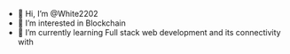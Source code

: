 - 👋 Hi, I’m @White2202
- 👀 I’m interested in Blockchain
- 🌱 I’m currently learning Full stack web development and its connectivity with 
<!---
White2202/White2202 is a ✨ special ✨ repository because its `README.md` (this file) appears on your GitHub profile.
You can click the Preview link to take a look at your changes.
--->

